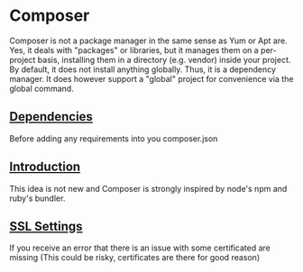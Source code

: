 # Composer

Composer is not a package manager in the same sense as Yum or Apt are. Yes, it deals with "packages" or libraries, but it manages them on a per-project basis, installing them in a directory (e.g. vendor) inside your project. By default, it does not install anything globally. Thus, it is a dependency manager. It does however support a "global" project for convenience via the global command.

## [Dependencies](Dependencies.md)

Before adding any requirements into you composer.json

## [Introduction](Introduction.md)

This idea is not new and Composer is strongly inspired by node's npm and ruby's bundler.

## [SSL Settings](SSL.md)

If you receive an error that there is an issue with some certificated are missing (This could be risky, certificates are there for good reason)